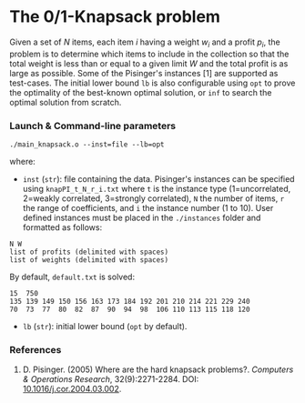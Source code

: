 # The 0/1-Knapsack problem

Given a set of $N$ items, each item $i$ having a weight ${w_i}$ and a profit ${p_i}$, the problem is to determine which items to include in the collection so that the total weight is less than or equal to a given limit $W$ and the total profit is as large as possible. Some of the Pisinger's instances [1] are supported as test-cases. The initial lower bound `lb` is also configurable using `opt` to prove the optimality of the best-known optimal solution, or `inf` to search the optimal solution from scratch.

### Launch & Command-line parameters

```
./main_knapsack.o --inst=file --lb=opt
```
where:
- `inst` (`str`): file containing the data. Pisinger's instances can be specified using `knapPI_t_N_r_i.txt` where `t` is the instance type (1=uncorrelated, 2=weakly correlated, 3=strongly correlated), `N` the number of items, `r` the range of coefficients, and `i` the instance number ($1$ to $10$). User defined instances must be placed in the `./instances` folder and formatted as follows:
```
N W
list of profits (delimited with spaces)
list of weights (delimited with spaces)
```
By default, `default.txt` is solved:
<!--
"default.txt" corresponds to instance "p07" of:
https://people.sc.fsu.edu/~jburkardt/datasets/knapsack_01/knapsack_01.html
-->
```
15  750
135 139 149 150 156 163 173 184 192 201 210 214 221 229 240
70  73  77  80  82  87  90  94  98  106 110 113 115 118 120
```
- `lb` (`str`): initial lower bound (`opt` by default).

### References

1. D. Pisinger. (2005) Where are the hard knapsack problems?. *Computers & Operations Research*, 32(9):2271-2284. DOI: [10.1016/j.cor.2004.03.002](https://doi.org/10.1016/j.cor.2004.03.002).

